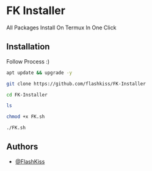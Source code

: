 
# FK Installer

All Packages Install On Termux In One Click

## Installation

Follow Process :)

```bash
apt update && upgrade -y

git clone https://github.com/flashkiss/FK-Installer

cd FK-Installer

ls

chmod +x FK.sh

./FK.sh
```
 
## Authors

- [@FlashKiss](https://github.com/flashkiss)


